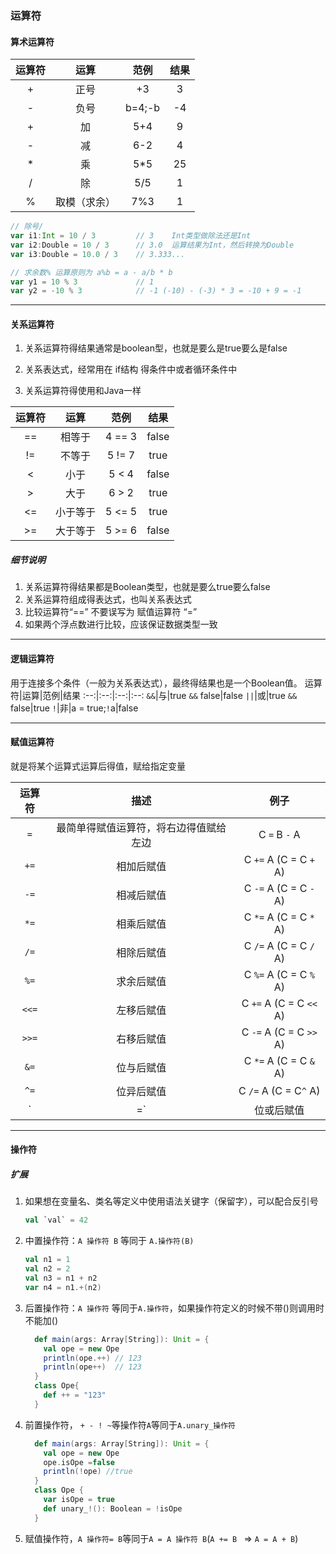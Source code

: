 ### 运算符

#### 算术运算符

运算符|运算|范例|结果
:--:|:--:|:--:|:--:
+|正号|+3|3
-|负号|b=4;-b|-4
+|加|5+4|9
-|减|6-2|4
*|乘|5*5|25
/|除|5/5|1
%|取模（求余）|7%3|1

```scala
// 除号/
var i1:Int = 10 / 3 	 	// 3 	Int类型做除法还是Int
var i2:Double = 10 / 3 		// 3.0	运算结果为Int，然后转换为Double
var i3:Double = 10.0 / 3	// 3.333...

// 求余数% 运算原则为 a%b = a - a/b * b
var y1 = 10 % 3 			// 1
var y2 = -10 % 3			// -1 (-10) - (-3) * 3 = -10 + 9 = -1
```

---

#### 关系运算符

1. 关系运算符得结果通常是boolean型，也就是要么是true要么是false

2. 关系表达式，经常用在 if结构 得条件中或者循环条件中

3. 关系运算符得使用和Java一样

运算符|运算|范例|结果
:--:|:--:|:--:|:--:
==|相等于|4 == 3|false
!=|不等于|5 != 7|true
<|小于|5 < 4|false
>|大于|6 > 2|true
<=|小于等于|5 <= 5|true
>=|大于等于|5 >= 6|false

##### 细节说明

1. 关系运算符得结果都是Boolean类型，也就是要么true要么false
2. 关系运算符组成得表达式，也叫关系表达式
3. 比较运算符“==” 不要误写为 赋值运算符 “=”
4. 如果两个浮点数进行比较，应该保证数据类型一致

---

#### 逻辑运算符

用于连接多个条件（一般为关系表达式），最终得结果也是一个Boolean值。
运算符|运算|范例|结果
:--:|:--:|:--:|:--:
`&&`|与|true `&&` false|false
`||`|或|true `&&` false|true
`!`|非|a = true;`!`a|false

---

#### 赋值运算符

就是将某个运算式运算后得值，赋给指定变量

运算符|描述|例子
:--:|:--:|:--:
`=`|最简单得赋值运算符，将右边得值赋给左边|C `=` B `-` A
`+=`|相加后赋值|C `+=` A (C = C `+` A)
`-=`|相减后赋值|C `-=` A (C = C `-` A)
`*=`|相乘后赋值|C `*=` A (C = C `*` A)
`/=`|相除后赋值|C `/=` A (C = C `/` A)
`%=`|求余后赋值|C `%=` A (C = C `%` A)
`<<=`|左移后赋值|C `+=` A (C = C `<<` A)
`>>=`|右移后赋值|C `-=` A (C = C `>>` A)
`&=`|位与后赋值|C `*=` A (C = C `&` A)
`^=`|位异后赋值|C `/=` A (C = C`^` A)
`|=`|位或后赋值|C `|=` A (C = C `|` A)

---

#### 操作符

##### 扩展

1. 如果想在变量名、类名等定义中使用语法关键字（保留字），可以配合反引号

   ```scala
   val `val` = 42
   ```

2. 中置操作符：`A 操作符 B` 等同于 `A.操作符(B)`

   ```scala
   val n1 = 1
   val n2 = 2
   val n3 = n1 + n2
   var n4 = n1.+(n2)
   ```

3. 后置操作符：`A 操作符` 等同于`A.操作符`，如果操作符定义的时候不带()则调用时不能加()

   ```scala
     def main(args: Array[String]): Unit = {
       val ope = new Ope
       println(ope.++) // 123
       println(ope++)  // 123
     }
     class Ope{
       def ++ = "123"
     }
   ```

4. 前置操作符， `+ - ! ~`等操作符`A`等同于`A.unary_操作符`

   ```scala
     def main(args: Array[String]): Unit = {
       val ope = new Ope
       ope.isOpe =false
       println(!ope) //true
     }
     class Ope {
       var isOpe = true
       def unary_!(): Boolean = !isOpe
     }
   ```

5. 赋值操作符，`A 操作符= B`等同于`A = A 操作符 B`(`A += B ` => `A = A + B`)